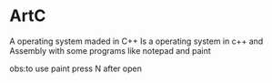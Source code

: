 # ArtC
A operating system maded in C++
Is a operating system in c++ and Assembly with some programs like notepad and paint

obs:to use paint press N after open
